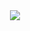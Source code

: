 <div align="center">
  <img src="[https://github.com/hoji510/assets/03c78d95-b154-4b2c-bb20-a34747c5beb6?raw=true](https://github.com/user-attachments/assets/ae943922-e5c5-45f3-93d6-a7b5c638c895)" />
</div>

